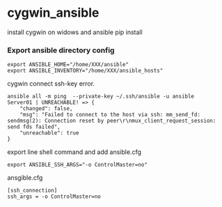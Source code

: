 # cygwin_ansible
install  cygwin  on widows  and  ansible pip install

### Export ansible directory config  
```
export ANSIBLE_HOME="/home/XXX/ansible"
export ANSIBLE_INVENTORY="/home/XXX/ansible_hosts"
```
cygwin  connect ssh-key error.
```
ansible all -m ping  --private-key ~/.ssh/ansible -u ansible
Server01 | UNREACHABLE! => {
    "changed": false, 
    "msg": "Failed to connect to the host via ssh: mm_send_fd: sendmsg(2): Connection reset by peer\r\nmux_client_request_session: send fds failed", 
    "unreachable": true
}
```
export line shell command and add ansible.cfg

```
export ANSIBLE_SSH_ARGS="-o ControlMaster=no"
```
ansgible.cfg
```
[ssh_connection]
ssh_args = -o ControlMaster=no


```
